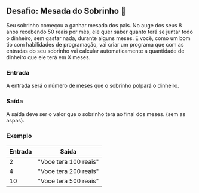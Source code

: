 ## Desafio: Mesada do Sobrinho :money_with_wings:

Seu sobrinho começou a ganhar mesada dos pais. No auge dos seus 8 anos recebendo 50 reais por mês, ele quer saber quanto terá se juntar todo o dinheiro, sem gastar nada, durante alguns meses. E você, como um bom tio com habilidades de programação, vai criar um programa que com as entradas do seu sobrinho vai calcular automaticamente a quantidade de dinheiro que ele terá em X meses.

### Entrada

A entrada será o número de meses que o sobrinho polpará o dinheiro.
### Saída

A saída deve ser o valor que o sobrinho terá ao final dos meses. (sem as aspas).
### Exemplo

Entrada | Saída
------- | ------
  2     | "Voce tera 100 reais" 
  4     | "Voce tera 200 reais"
  10    | "Voce tera 500 reais"
